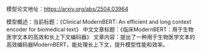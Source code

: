 模型论文地址：https://arxiv.org/abs/2504.03964

模型概述：当前标题：《Clinical ModernBERT: An efficient and long context encoder for biomedical text》
中文文章标题：《临床ModernBERT：用于生物医学文本的高效和长上下文编码器》
文章内容：提出了一种用于生物医学文本的高效编码器ModernBERT，能处理长上下文，提升模型性能和效率。
